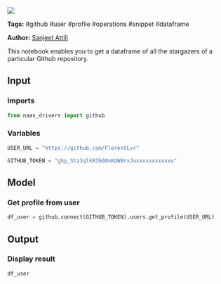 <a href="https://app.naas.ai/user-redirect/naas/downloader?url=https://raw.githubusercontent.com/jupyter-naas/awesome-notebooks/master/GitHub/GitHub_Get_profile_from_user.ipynb" target="_parent"><img src="https://naasai-public.s3.eu-west-3.amazonaws.com/open_in_naas.svg"/></a>

**Tags:** #github #user #profile #operations #snippet #dataframe

**Author:** [Sanjeet Attili](https://www.linkedin.com/in/sanjeet-attili-760bab190/)

This notebook enables you to get a dataframe of all the stargazers of a particular Github repository.

## Input

### Imports


```python
from naas_drivers import github
```

### Variables


```python
USER_URL = "https://github.com/FlorentLvr"

GITHUB_TOKEN = "ghp_Stz3qlkR3b00nKUW8rxJoxxxxxxxxxxxx"
```

## Model

### Get profile from user


```python
df_user = github.connect(GITHUB_TOKEN).users.get_profile(USER_URL)
```

## Output

### Display result


```python
df_user
```
